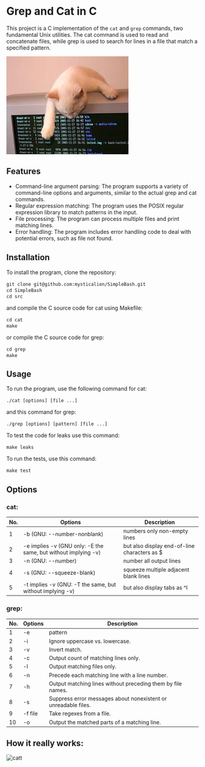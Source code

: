# Grep and Cat in C

This project is a C implementation of the ```cat``` and ```grep``` commands, two fundamental Unix utilities. The cat command is used to read and concatenate files, while grep is used to search for lines in a file that match a specified pattern.

![image](IMAGES/cat.png)

## Features

 - Command-line argument parsing: The program supports a variety of command-line options and arguments, similar to the actual grep and cat commands.
 - Regular expression matching: The program uses the POSIX regular expression library to match patterns in the input.
 - File processing: The program can process multiple files and print matching lines.
 - Error handling: The program includes error handling code to deal with potential errors, such as file not found.

## Installation
To install the program, clone the repository:

```
git clone git@github.com:mysticalien/SimpleBash.git
cd SimpleBash
cd src
```

and compile the C source code for cat using Makefile:

```
cd cat
make
```

or compile the C source code for grep:

```
cd grep
make
```
## Usage

To run the program, use the following command for cat:

```
./cat [options] [file ...]
```

and this command for grep:

```
./grep [options] [pattern] [file ...]
```

To test the code for leaks use this command:

```
make leaks
```

To run the tests, use this command:

```
make test
```

## Options

### cat:

| No. | Options | Description |
| ------ | ------ | ------ |
| 1 | -b (GNU: --number-nonblank) | numbers only non-empty lines |
| 2 | -e implies -v (GNU only: -E the same, but without implying -v) | but also display end-of-line characters as $  |
| 3 | -n (GNU: --number) | number all output lines |
| 4 | -s (GNU: --squeeze-blank) | squeeze multiple adjacent blank lines |
| 5 | -t implies -v (GNU: -T the same, but without implying -v) | but also display tabs as ^I  |

### grep:

| No. | Options | Description |
| ------ | ------ | ------ |
| 1 | -e | pattern |
| 2 | -i | Ignore uppercase vs. lowercase.  |
| 3 | -v | Invert match. |
| 4 | -c | Output count of matching lines only. |
| 5 | -l | Output matching files only.  |
| 6 | -n | Precede each matching line with a line number. |
| 7 | -h | Output matching lines without preceding them by file names. |
| 8 | -s | Suppress error messages about nonexistent or unreadable files. |
| 9 | -f file | Take regexes from a file. |
| 10 | -o | Output the matched parts of a matching line. |

## How it really works:

![catt](https://media.giphy.com/media/v1.Y2lkPTc5MGI3NjExYzFub3FpbXR5a3oyNHBzajZkaHI3a3VxMTc3eWZmZHZyOXprZnN5NCZlcD12MV9pbnRlcm5hbF9naWZfYnlfaWQmY3Q9Zw/7NoNw4pMNTvgc/giphy.gif)